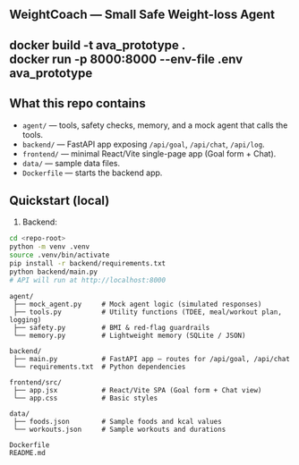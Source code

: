 ## WeightCoach — Small Safe Weight-loss Agent

docker build -t ava_prototype .  
docker run -p 8000:8000 --env-file .env ava_prototype
----

## What this repo contains
- `agent/` — tools, safety checks, memory, and a mock agent that calls the tools.
- `backend/` — FastAPI app exposing `/api/goal`, `/api/chat`, `/api/log`.
- `frontend/` — minimal React/Vite single-page app (Goal form + Chat).
- `data/` — sample data files.
- `Dockerfile` — starts the backend app.

## Quickstart (local)
1. Backend:
```bash
cd <repo-root>
python -m venv .venv
source .venv/bin/activate
pip install -r backend/requirements.txt
python backend/main.py
# API will run at http://localhost:8000
```

```
agent/
 ├── mock_agent.py     # Mock agent logic (simulated responses)
 ├── tools.py          # Utility functions (TDEE, meal/workout plan, logging)
 ├── safety.py         # BMI & red-flag guardrails
 └── memory.py         # Lightweight memory (SQLite / JSON)

backend/
 ├── main.py           # FastAPI app – routes for /api/goal, /api/chat
 └── requirements.txt  # Python dependencies

frontend/src/
 ├── app.jsx           # React/Vite SPA (Goal form + Chat view)
 └── app.css           # Basic styles

data/
 ├── foods.json        # Sample foods and kcal values
 └── workouts.json     # Sample workouts and durations

Dockerfile
README.md

```
